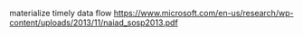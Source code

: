 
materialize
timely data flow
https://www.microsoft.com/en-us/research/wp-content/uploads/2013/11/naiad_sosp2013.pdf



